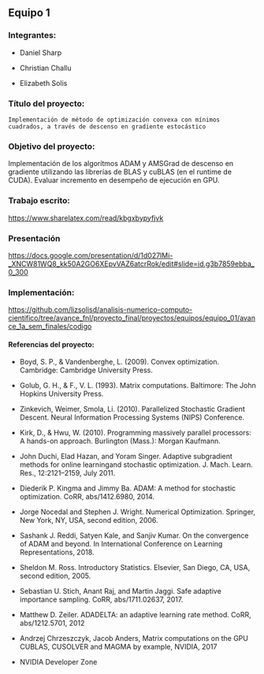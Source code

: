 ## Equipo 1

### Integrantes:

* Daniel Sharp

* Christian Challu

* Elizabeth Solis

### Título del proyecto:
`Implementación de método de optimización convexa con mínimos cuadrados, a través de descenso en gradiente estocástico`

### Objetivo del proyecto:
Implementación de los algorítmos ADAM y AMSGrad de descenso en gradiente utilizando las librerías de BLAS y cuBLAS (en el runtime de CUDA). Evaluar incremento en desempeño de ejecución en GPU.

### Trabajo escrito:
https://www.sharelatex.com/read/kbgxbypyfjvk

### Presentación
https://docs.google.com/presentation/d/1d027lMi-_XNCW81WQ8_kk50A2GO6XEpvVAZ6atcrRok/edit#slide=id.g3b7859ebba_0_300

### Implementación:
https://github.com/lizsolisd/analisis-numerico-computo-cientifico/tree/avance_fnl/proyecto_final/proyectos/equipos/equipo_01/avance_1a_sem_finales/codigo

#### Referencias del proyecto:  

* Boyd, S. P., & Vandenberghe, L. (2009). Convex optimization. Cambridge: Cambridge University Press.  
  
* Golub, G. H., & F., V. L. (1993). Matrix computations. Baltimore: The John Hopkins University Press.  
  
* Zinkevich, Weimer, Smola, Li. (2010). Parallelized Stochastic Gradient Descent. Neural Information Processing Systems (NIPS) Conference.  

* Kirk, D., & Hwu, W. (2010). Programming massively parallel processors: A hands-on approach. Burlington (Mass.): Morgan Kaufmann.  
  
* John Duchi, Elad Hazan, and Yoram Singer. Adaptive subgradient methods for online learningand stochastic optimization. J. Mach. Learn. Res., 12:2121–2159, July 2011.  
  
* Diederik P. Kingma and Jimmy Ba.  ADAM: A method for stochastic optimization. CoRR, abs/1412.6980, 2014.  
  
* Jorge Nocedal and Stephen J. Wright. Numerical Optimization. Springer, New York, NY, USA, second edition, 2006.  
  
* Sashank J. Reddi, Satyen Kale, and Sanjiv Kumar. On the convergence of ADAM and beyond. In International Conference on Learning Representations, 2018.  
  
* Sheldon M. Ross. Introductory Statistics. Elsevier, San Diego, CA, USA, second edition, 2005.  
  
* Sebastian U. Stich, Anant Raj, and Martin Jaggi.  Safe adaptive importance sampling. CoRR, abs/1711.02637, 2017.  
  
* Matthew D. Zeiler. ADADELTA: an adaptive learning rate method. CoRR, abs/1212.5701, 2012

* Andrzej Chrzeszczyk, Jacob Anders, Matrix computations on the GPU CUBLAS, CUSOLVER and MAGMA by example, NVIDIA, 2017

* NVIDIA Developer Zone

